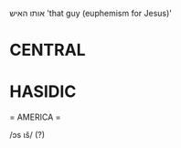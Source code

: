 אותו האיש
'that guy (euphemism for Jesus)'

CENTRAL
========

HASIDIC
=======
= AMERICA = 

/ɔs ɩš/ (?)